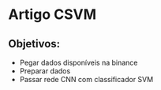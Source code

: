 # Artigo CSVM

## Objetivos:
- Pegar dados disponíveis na binance
- Preparar dados
- Passar rede CNN com classificador SVM
